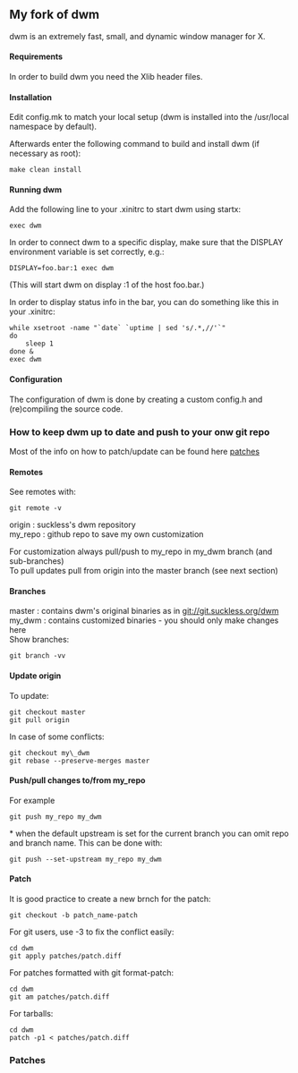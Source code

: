 ## My fork of dwm

dwm is an extremely fast, small, and dynamic window manager for X.

#### Requirements

In order to build dwm you need the Xlib header files.

#### Installation

Edit config.mk to match your local setup (dwm is installed into
the /usr/local namespace by default).

Afterwards enter the following command to build and install dwm (if
necessary as root):
```
make clean install
```

#### Running dwm

Add the following line to your .xinitrc to start dwm using startx:
```
exec dwm
```

In order to connect dwm to a specific display, make sure that
the DISPLAY environment variable is set correctly, e.g.:
```
DISPLAY=foo.bar:1 exec dwm
```
(This will start dwm on display :1 of the host foo.bar.)

In order to display status info in the bar, you can do something
like this in your .xinitrc:
```
while xsetroot -name "`date` `uptime | sed 's/.*,//'`"
do
    sleep 1
done &
exec dwm
```

#### Configuration
The configuration of dwm is done by creating a custom config.h
and (re)compiling the source code.

### How to keep dwm up to date and push to your onw git repo

Most of the info on how to patch/update can be found here
[patches](https://dwm.suckless.org/customisation/patches_in_git/)

#### Remotes
See remotes with:
```
git remote -v
```
origin : suckless's dwm repository\
my\_repo : github repo to save my own customization

For customization always pull/push to my\_repo in my\_dwm branch (and sub-branches)\
To pull updates pull from origin into the master branch (see next section)

#### Branches
master : contains dwm's original binaries as in <git://git.suckless.org/dwm>\
my\_dwm : contains customized binaries - you should only make changes here\
Show branches:
```
git branch -vv
```

#### Update origin
To update:
```
git checkout master
git pull origin
```
In case of some conflicts:
```
git checkout my\_dwm
git rebase --preserve-merges master
```

#### Push/pull changes to/from my\_repo
For example
```
git push my_repo my_dwm
```
\* when the default upstream is set for the current branch you can omit repo and branch name. This can be done with:
```
git push --set-upstream my_repo my_dwm
```

#### Patch
It is good practice to create a new brnch for the patch:
```
git checkout -b patch_name-patch
```

For git users, use -3 to fix the conflict easily:
```
cd dwm
git apply patches/patch.diff
```

For patches formatted with git format-patch:
```
cd dwm
git am patches/patch.diff
```

For tarballs:
```
cd dwm
patch -p1 < patches/patch.diff
```

### Patches


